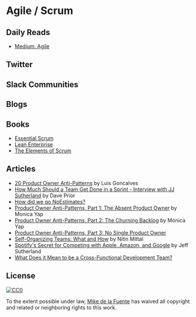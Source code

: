 
# Agile / Scrum
## Daily Reads
- [Medium: Agile](https://medium.com/tag/agile/latest)

## Twitter

## Slack Communities

## Blogs

## Books
- [Essential Scrum]()
- [Lean Enterprise]()
- [The Elements of Scrum]()

## Articles
- [20 Product Owner Anti-Patterns](https://luis-goncalves.com/product-owner-antipatterns/) by Luis Goncalves
- [How Much Should a Team Get Done in a Sprint - Interview with JJ Sutherland](https://www.leadingagile.com/podcast/much-team-get-done-sprint/) by Dave Prior
- [How did we go NoEstimates?](http://nieve.herokuapp.com/post/how-did-we-go-noestimates)
- [Product Owner Anti-Patterns, Part 1: The Absent Product Owner](http://www.solutionsiq.com/product-owner-anti-patterns-part-1-the-absent-product-owner/) by Monica Yap
- [Product Owner Anti-Patterns, Part 2: The Churning Backlog](http://www.solutionsiq.com/product-owner-anti-patterns-part-2-the-churning-backlog/) by Monica Yap
- [Product Owner Anti-Patterns, Part 3: No Single Product Owner](http://www.solutionsiq.com/product-owner-anti-patterns-part-3-no-single-product-owner/)
- [Self-Organizing Teams: What and How](https://scrumalliance.org/community/articles/2013/january/self-organizing-teams-what-and-how) by Nitin Mittal
- [Spotify's Secret for Competing with Apple, Amazon, and Google](http://labs.openviewpartners.com/spotify-great-agile-example-scrum-done-right/#.V6HybZp-ynM) by Jeff Sutherland
- [What Does it Mean to be a Cross-Functional Development Team?](https://platinumedge.com/blog/what-does-it-mean-be-cross-functional-development-team)

## License

[![CC0](https://mirrors.creativecommons.org/presskit/buttons/88x31/svg/cc-zero.svg)](https://creativecommons.org/publicdomain/zero/1.0/)

To the extent possible under law, [Mike de la Fuente](http://twitter.highfiveboom.com) has waived all copyright and related or neighboring rights to this work.
